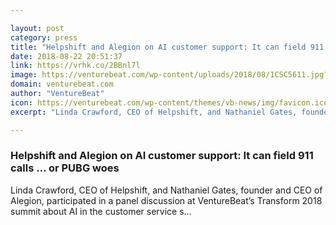```yaml
---

layout: post
category: press
title: "Helpshift and Alegion on AI customer support: It can field 911 calls … or PUBG woes"
date: 2018-08-22 20:51:37
link: https://vrhk.co/2BBnl7l
image: https://venturebeat.com/wp-content/uploads/2018/08/1CSC5611.jpg?fit=3360%2C2240&strip=all
domain: venturebeat.com
author: "VentureBeat"
icon: https://venturebeat.com/wp-content/themes/vb-news/img/favicon.ico
excerpt: "Linda Crawford, CEO of Helpshift, and Nathaniel Gates, founder and CEO of Alegion, participated in a panel discussion at VentureBeat’s Transform 2018 summit about AI in the customer service s…"

---
```


### Helpshift and Alegion on AI customer support: It can field 911 calls … or PUBG woes

Linda Crawford, CEO of Helpshift, and Nathaniel Gates, founder and CEO of Alegion, participated in a panel discussion at VentureBeat’s Transform 2018 summit about AI in the customer service s…